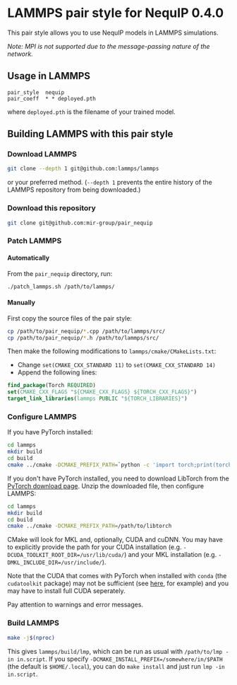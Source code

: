 # LAMMPS pair style for NequIP 0.4.0

This pair style allows you to use NequIP models in LAMMPS simulations.

*Note: MPI is not supported due to the message-passing nature of the network.*

## Usage in LAMMPS

```
pair_style	nequip
pair_coeff	* * deployed.pth
```
where `deployed.pth` is the filename of your trained model.

## Building LAMMPS with this pair style

### Download LAMMPS
```bash
git clone --depth 1 git@github.com:lammps/lammps
```
or your preferred method.
(`--depth 1` prevents the entire history of the LAMMPS repository from being downloaded.)

### Download this repository
```bash
git clone git@github.com:mir-group/pair_nequip
```

### Patch LAMMPS
#### Automatically
From the `pair_nequip` directory, run:
```bash
./patch_lammps.sh /path/to/lammps/
```

#### Manually
First copy the source files of the pair style:
```bash
cp /path/to/pair_nequip/*.cpp /path/to/lammps/src/
cp /path/to/pair_nequip/*.h /path/to/lammps/src/
```
Then make the following modifications to `lammps/cmake/CMakeLists.txt`:
- Change `set(CMAKE_CXX_STANDARD 11)` to `set(CMAKE_CXX_STANDARD 14)`
- Append the following lines:
```cmake
find_package(Torch REQUIRED)
set(CMAKE_CXX_FLAGS "${CMAKE_CXX_FLAGS} ${TORCH_CXX_FLAGS}")
target_link_libraries(lammps PUBLIC "${TORCH_LIBRARIES}")
```

### Configure LAMMPS
If you have PyTorch installed:
```bash
cd lammps
mkdir build
cd build
cmake ../cmake -DCMAKE_PREFIX_PATH=`python -c 'import torch;print(torch.utils.cmake_prefix_path)'`
```
If you don't have PyTorch installed, you need to download LibTorch from the [PyTorch download page](https://pytorch.org/get-started/locally/). Unzip the downloaded file, then configure LAMMPS:
```bash
cd lammps
mkdir build
cd build
cmake ../cmake -DCMAKE_PREFIX_PATH=/path/to/libtorch
```
CMake will look for MKL and, optionally, CUDA and cuDNN. You may have to explicitly provide the path for your CUDA installation (e.g. `-DCUDA_TOOLKIT_ROOT_DIR=/usr/lib/cuda/`) and your MKL installation (e.g. `-DMKL_INCLUDE_DIR=/usr/include/`).

Note that the CUDA that comes with PyTorch when installed with `conda` (the `cudatoolkit` package) may not be sufficient (see [here](https://github.com/pytorch/extension-cpp/issues/26), for example) and you may have to install full CUDA seperately.

Pay attention to warnings and error messages.

### Build LAMMPS
```bash
make -j$(nproc)
```
This gives `lammps/build/lmp`, which can be run as usual with `/path/to/lmp -in in.script`. If you specify `-DCMAKE_INSTALL_PREFIX=/somewhere/in/$PATH` (the default is `$HOME/.local`), you can do `make install` and just run `lmp -in in.script`.


